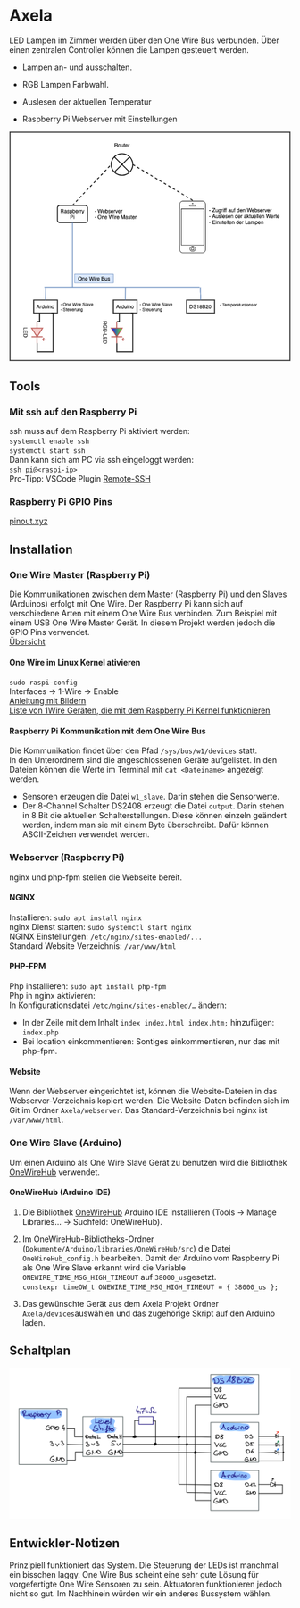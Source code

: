 # Axela

LED Lampen im Zimmer werden über den One Wire Bus verbunden. Über einen zentralen Controller können die Lampen gesteuert werden.

- Lampen an- und ausschalten.

- RGB Lampen Farbwahl.

- Auslesen der aktuellen Temperatur

- Raspberry Pi Webserver mit Einstellungen

![alt text](documentation/plan.drawio.png "Projektplan")

## Tools

### Mit ssh auf den Raspberry Pi

ssh muss auf dem Raspberry Pi aktiviert werden:  
`systemctl enable ssh`  
`systemctl start ssh`  
Dann kann sich am PC via ssh eingeloggt werden:  
`ssh pi@<raspi-ip>`  
Pro-Tipp: VSCode Plugin [Remote-SSH](https://marketplace.visualstudio.com/items?itemName=ms-vscode-remote.remote-ssh)

### Raspberry Pi GPIO Pins

[pinout.xyz](https://de.pinout.xyz)

## Installation

### One Wire Master (Raspberry Pi)

Die Kommunikationen zwischen dem Master (Raspberry Pi) und den Slaves (Arduinos) erfolgt mit One Wire. Der Raspberry Pi kann sich auf verschiedene Arten mit einem One Wire Bus verbinden. Zum Beispiel mit einem USB One Wire Master Gerät. In diesem Projekt werden jedoch die GPIO Pins verwendet.  
[Übersicht](https://blog.gegg.us/2013/03/4-different-methods-of-1-wire-access-on-raspberry-pi/)

#### One Wire im Linux Kernel ativieren

`sudo raspi-config`  
Interfaces -> 1-Wire -> Enable  
[Anleitung mit Bildern](https://www.raspberrypi-spy.co.uk/2018/02/enable-1-wire-interface-raspberry-pi/)  
[Liste von 1Wire Geräten, die mit dem Raspberry Pi Kernel funktionieren](http://rants.dyer.com.hk/rpi/1wire2019.html)

#### Raspberry Pi Kommunikation mit dem One Wire Bus

Die Kommunikation findet über den Pfad `/sys/bus/w1/devices` statt.  
In den Unterordnern sind die angeschlossenen Geräte aufgelistet. In den Dateien können die Werte im Terminal mit `cat <Dateiname>` angezeigt werden.

- Sensoren erzeugen die Datei `w1_slave`. Darin stehen die Sensorwerte.
- Der 8-Channel Schalter DS2408 erzeugt die Datei `output`. Darin stehen in 8 Bit die aktuellen Schalterstellungen. Diese können einzeln geändert werden, indem man sie mit einem Byte überschreibt. Dafür können ASCII-Zeichen verwendet werden.

### Webserver (Raspberry Pi)

nginx und php-fpm stellen die Webseite bereit.

#### NGINX

Installieren: `sudo apt install nginx`  
nginx Dienst starten: `sudo systemctl start nginx`  
NGINX Einstellungen: `/etc/nginx/sites-enabled/...`  
Standard Website Verzeichnis: `/var/www/html`

#### PHP-FPM

Php installieren: `sudo apt install php-fpm`  
Php in nginx aktivieren:  
In Konfigurationsdatei `/etc/nginx/sites-enabled/…` ändern:

- In der Zeile mit dem Inhalt `index index.html index.htm;` hinzufügen: `index.php`
- Bei location einkommentieren: Sontiges einkommentieren, nur das mit php-fpm.

#### Website

Wenn der Webserver eingerichtet ist, können die Website-Dateien in das Webserver-Verzeichnis kopiert werden. Die Website-Daten befinden sich im Git im Ordner `Axela/webserver`. Das Standard-Verzeichnis bei nginx ist `/var/www/html`.

### One Wire Slave (Arduino)

Um einen Arduino als One Wire Slave Gerät zu benutzen wird die Bibliothek [OneWireHub](https://github.com/orgua/OneWireHub) verwendet.

#### OneWireHub (Arduino IDE)

1. Die Bibliothek [OneWireHub](https://github.com/orgua/OneWireHub) Arduino IDE installieren (Tools -> Manage Libraries... -> Suchfeld: OneWireHub).

2. Im OneWireHub-Bibliotheks-Ordner (`Dokumente/Arduino/libraries/OneWireHub/src`) die Datei `OneWireHub_config.h` bearbeiten. Damit der Arduino vom Raspberry Pi als One Wire Slave erkannt wird die Variable `ONEWIRE_TIME_MSG_HIGH_TIMEOUT` auf `38000_us`gesetzt.  
`constexpr timeOW_t ONEWIRE_TIME_MSG_HIGH_TIMEOUT = { 38000_us };`

3. Das gewünschte Gerät aus dem Axela Projekt Ordner `Axela/devices`auswählen und das zugehörige Skript auf den Arduino laden.

## Schaltplan

![alt text](documentation/Schaltplan.png "Schaltplan")

## Entwickler-Notizen

Prinzipiell funktioniert das System. Die Steuerung der LEDs ist manchmal ein bisschen laggy. One Wire Bus scheint eine sehr gute Lösung für vorgefertigte One Wire Sensoren zu sein. Aktuatoren funktionieren jedoch nicht so gut. Im Nachhinein würden wir ein anderes Bussystem wählen.
